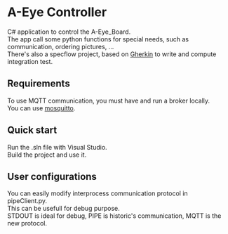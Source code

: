 # A-Eye Controller
C# application to control the A-Eye_Board.  
The app call some python functions for special needs, such as communication, ordering pictures, ...  
There's also a specflow project, based on [Gherkin](https://cucumber.io/docs/gherkin/reference/) to write and compute integration test.   

## Requirements
To use MQTT communication, you must have and run a broker locally.  
You can use [mosquitto](https://mosquitto.org/download/).  

## Quick start
Run the .sln file with Visual Studio.  
Build the project and use it.  

## User configurations 
You can easily modify interprocess communication protocol in pipeClient.py.  
This can be usefull for debug purpose.  
STDOUT is ideal for debug, PIPE is historic's communication, MQTT is the new protocol.  